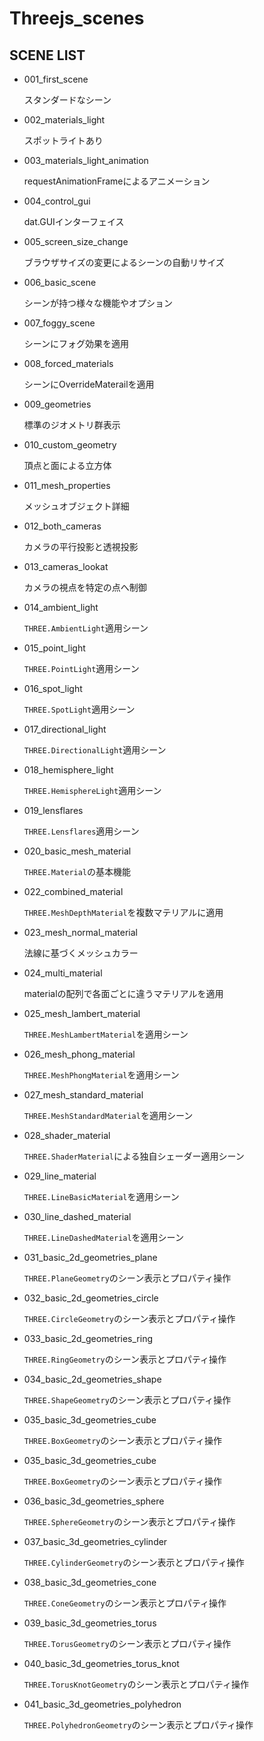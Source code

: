 # Threejs_scenes

## SCENE LIST

- 001_first_scene

  スタンダードなシーン

- 002_materials_light

  スポットライトあり

- 003_materials_light_animation

  requestAnimationFrameによるアニメーション

- 004_control_gui

  dat.GUIインターフェイス

- 005_screen_size_change

  ブラウザサイズの変更によるシーンの自動リサイズ

- 006_basic_scene

  シーンが持つ様々な機能やオプション

- 007_foggy_scene

  シーンにフォグ効果を適用

- 008_forced_materials

  シーンにOverrideMaterailを適用

- 009_geometries

  標準のジオメトリ群表示

- 010_custom_geometry

  頂点と面による立方体

- 011_mesh_properties

  メッシュオブジェクト詳細

- 012_both_cameras

  カメラの平行投影と透視投影

- 013_cameras_lookat

  カメラの視点を特定の点へ制御

- 014_ambient_light

  ``THREE.AmbientLight``適用シーン

- 015_point_light

  ``THREE.PointLight``適用シーン

- 016_spot_light

  ``THREE.SpotLight``適用シーン

- 017_directional_light

  ``THREE.DirectionalLight``適用シーン

- 018_hemisphere_light

  ``THREE.HemisphereLight``適用シーン

- 019_lensflares

  ``THREE.Lensflares``適用シーン

- 020_basic_mesh_material

  ``THREE.Material``の基本機能

- 022_combined_material

  ``THREE.MeshDepthMaterial``を複数マテリアルに適用

- 023_mesh_normal_material

  法線に基づくメッシュカラー

- 024_multi_material

  materialの配列で各面ごとに違うマテリアルを適用

- 025_mesh_lambert_material

  ``THREE.MeshLambertMaterial``を適用シーン

- 026_mesh_phong_material

  ``THREE.MeshPhongMaterial``を適用シーン

- 027_mesh_standard_material

  ``THREE.MeshStandardMaterial``を適用シーン

- 028_shader_material

  ``THREE.ShaderMaterial``による独自シェーダー適用シーン

- 029_line_material

  ``THREE.LineBasicMaterial``を適用シーン

- 030_line_dashed_material

  ``THREE.LineDashedMaterial``を適用シーン

- 031_basic_2d_geometries_plane

  ``THREE.PlaneGeometry``のシーン表示とプロパティ操作

- 032_basic_2d_geometries_circle

  ``THREE.CircleGeometry``のシーン表示とプロパティ操作

- 033_basic_2d_geometries_ring

  ``THREE.RingGeometry``のシーン表示とプロパティ操作

- 034_basic_2d_geometries_shape

  ``THREE.ShapeGeometry``のシーン表示とプロパティ操作

- 035_basic_3d_geometries_cube

  ``THREE.BoxGeometry``のシーン表示とプロパティ操作

- 035_basic_3d_geometries_cube

  ``THREE.BoxGeometry``のシーン表示とプロパティ操作

- 036_basic_3d_geometries_sphere

  ``THREE.SphereGeometry``のシーン表示とプロパティ操作

- 037_basic_3d_geometries_cylinder

  ``THREE.CylinderGeometry``のシーン表示とプロパティ操作

- 038_basic_3d_geometries_cone

  ``THREE.ConeGeometry``のシーン表示とプロパティ操作

- 039_basic_3d_geometries_torus

  ``THREE.TorusGeometry``のシーン表示とプロパティ操作

- 040_basic_3d_geometries_torus_knot

  ``THREE.TorusKnotGeometry``のシーン表示とプロパティ操作

- 041_basic_3d_geometries_polyhedron

  ``THREE.PolyhedronGeometry``のシーン表示とプロパティ操作







